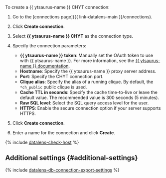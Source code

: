To create a {{ ytsaurus-name }} CHYT connection:

1. Go to the [connections page]({{ link-datalens-main }}/connections).
1. Click **Create connection**.
1. Select **{{ ytsaurus-name }} CHYT** as the connection type.


1. Specify the connection parameters:

   * **{{ ytsaurus-name }} token**: Manually set the OAuth token to use with {{ ytsaurus-name }}. For more information, see the [{{ ytsaurus-name }} documentation](https://ytsaurus.tech/docs/en/user-guide/storage/auth).
   * **Hostname**: Specify the {{ ytsaurus-name }} proxy server address.
   * **Port**: Specify the CHYT connection port.
   * **Clique alias**: Specify the alias of a running clique. By default, the `*ch_public` public clique is used.
   * **Cache TTL in seconds**: Specify the cache time-to-live or leave the default value. The recommended value is 300 seconds (5 minutes).
   * **Raw SQL level**: Select the SQL query access level for the user.
   * **HTTPS**: Enable the secure connection option if your server supports HTTPS.


1. Click **Create connection**.
1. Enter a name for the connection and click **Create**.

{% include [datalens-check-host](../../../_includes/datalens/operations/datalens-check-host.md) %}

## Additional settings {#additional-settings}

{% include [datalens-db-connection-export-settings](../../../_includes/datalens/operations/datalens-db-connection-export-settings.md) %}
